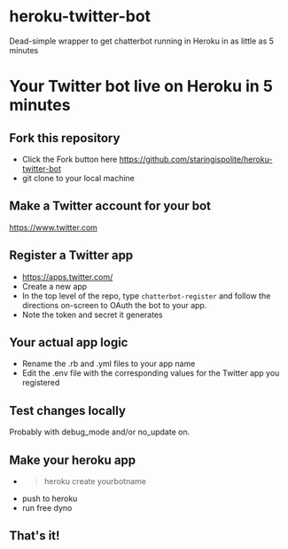# heroku-twitter-bot
Dead-simple wrapper to get chatterbot running in Heroku in as little as 5 minutes

# Your Twitter bot live on Heroku in 5 minutes
## Fork this repository
* Click the Fork button here https://github.com/staringispolite/heroku-twitter-bot
* git clone to your local machine

## Make a Twitter account for your bot
https://www.twitter.com

## Register a Twitter app
* https://apps.twitter.com/
* Create a new app
* In the top level of the repo, type `chatterbot-register` and follow the directions on-screen to OAuth the bot to your app.
* Note the token and secret it generates

## Your actual app logic
* Rename the .rb and .yml files to your app name
* Edit the .env file with the corresponding values for the Twitter app you registered

## Test changes locally
Probably with debug_mode and/or no_update on.

## Make your heroku app
* > heroku create yourbotname
* push to heroku
* run free dyno

## That's it!
